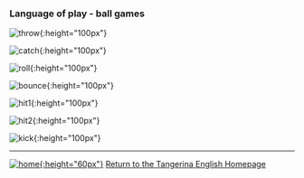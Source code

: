 ### Language of play - ball games

![throw](https://1blockatatime.github.io/English/images2/throw.gif){:height="100px"}   

![catch](https://1blockatatime.github.io/English/images2/catch.gif){:height="100px"}   

![roll](https://1blockatatime.github.io/English/images2/roll.gif){:height="100px"}   

![bounce](https://1blockatatime.github.io/English/images2/bounce.gif){:height="100px"}   

![hit1](https://1blockatatime.github.io/English/images2/hit1.gif){:height="100px"}   

![hit2](https://1blockatatime.github.io/English/images2/hit2.gif){:height="100px"}   

![kick](https://1blockatatime.github.io/English/images2/kick.gif){:height="100px"}   


***
[![home](https://1blockatatime.github.io/English/images/home.png){:height="60px"}](https://tangerina-pt.github.io/English) [Return to the Tangerina English Homepage](https://tangerina-pt.github.io/English) 
